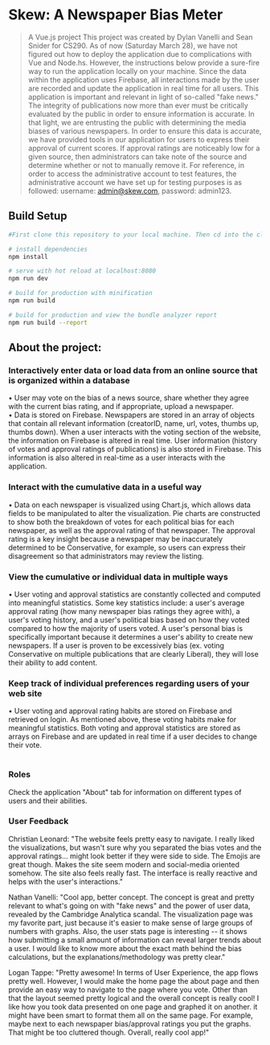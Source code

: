 # Skew: A Newspaper Bias Meter

> A Vue.js project
> This project was created by Dylan Vanelli and Sean Snider for CS290.
> As of now (Saturday March 28), we have not figured out how to deploy the application due to complications with Vue and Node.hs.
> However, the instructions below provide a sure-fire way to run the application locally on your machine. Since the data within the application uses Firebase, all interactions made by the user are recorded and update the application in real time for all users.
> This application is important and relevant in light of so-called "fake news." The integrity of publications now more than ever must be critically evaluated by the public in order to ensure information is accurate. In that light, we are entrusting the public with determining the media biases of various newspapers.
> In order to ensure this data is accurate, we have provided tools in our application for users to express their approval of current scores. If approval ratings are noticeably low for a given source, then administrators can take note of the source and determine whether or not to manually remove it.
> For reference, in order to access the administrative account to test features, the administrative account we have set up for testing purposes is as followed: username: admin@skew.com, password: admin123.

## Build Setup

``` bash
#First clone this repository to your local machine. Then cd into the clone's directory and do the following:

# install dependencies
npm install

# serve with hot reload at localhost:8080
npm run dev

# build for production with minification
npm run build

# build for production and view the bundle analyzer report
npm run build --report
```

## About the project:

### Interactively enter data or load data from an online source that is organized within a database
• User may vote on the bias of a news source, share whether they agree with the current bias rating, and if appropriate, upload a newspaper.<br>
• Data is stored on Firebase. Newspapers are stored in an array of objects that contain all relevant information (creatorID, name, url, votes, thumbs up, thumbs down). When a user interacts with the voting section of the website, the information on Firebase is altered in real time. User information (history of votes and approval ratings of publications) is also stored in Firebase. This information is also altered in real-time as a user interacts with the application.<br>
### Interact with the cumulative data in a useful way
• Data on each newspaper is visualized using Chart.js, which allows data fields to be manipulated to alter the visualization. Pie charts are constructed to show both the breakdown of votes for each political bias for each newspaper, as well as the approval rating of that newspaper. The approval rating is a key insight because a newspaper may be inaccurately determined to be Conservative, for example, so users can express their disagreement so that administrators may review the listing.<br>
### View the cumulative or individual data in multiple ways
• User voting and approval statistics are constantly collected and computed into meaningful statistics. Some key statistics include: a user's average approval rating (how many newspaper bias ratings they agree with), a user's voting history, and a user's political bias based on how they voted compared to how the majority of users voted. A user's personal bias is specifically important because it determines a user's ability to create new newspapers. If a user is proven to be excessively bias (ex. voting Conservative on multiple publications that are clearly Liberal), they will lose their ability to add content.<br>
### Keep track of individual preferences regarding users of your web site
• User voting and approval rating habits are stored on Firebase and retrieved on login. As mentioned above, these voting habits make for meaningful statistics. Both voting and approval statistics are stored as arrays on Firebase and are updated in real time if a user decides to change their vote.<br>
<br>

### Roles
Check the application "About" tab for information on different types of users and their abilities.

### User Feedback
Christian Leonard: "The website feels pretty easy to navigate. I really liked the visualizations, but wasn't sure why you separated the bias votes and the approval ratings... might look better if they were side to side. The Emojis are great though. Makes the site seem modern and social-media oriented somehow. The site also feels really fast. The interface is really reactive and helps with the user's interactions."

Nathan Vanelli: "Cool app, better concept. The concept is great and pretty relevant to what's going on with "fake news" and the power of user data, revealed by the Cambridge Analytica scandal. The visualization page was my favorite part, just because it's easier to make sense of large groups of numbers with graphs. Also, the user stats page is interesting -- it shows how submitting a small amount of information can reveal larger trends about a user. I would like to know more about the exact math behind the bias calculations, but the explanations/methodology was pretty clear."

Logan Tappe: "Pretty awesome! In terms of User Experience, the app flows pretty well. However, I would make the home page the about page and then provide an easy way to navigate to the page where you vote. Other than that the layout seemed pretty logical and the overall concept is really cool! I like how you took data presented on one page and graphed it on another. it might have been smart to format them all on the same page. For example, maybe next to each newspaper bias/approval ratings you put the graphs. That might be too cluttered though. Overall, really cool app!"
